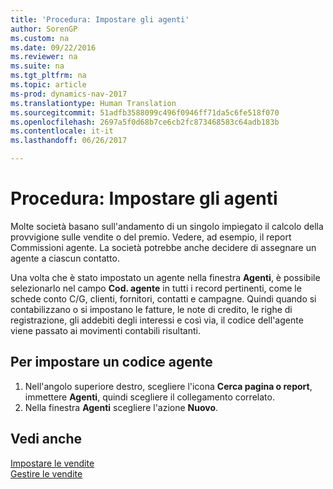 ```yaml
---
title: 'Procedura: Impostare gli agenti'
author: SorenGP
ms.custom: na
ms.date: 09/22/2016
ms.reviewer: na
ms.suite: na
ms.tgt_pltfrm: na
ms.topic: article
ms-prod: dynamics-nav-2017
ms.translationtype: Human Translation
ms.sourcegitcommit: 51adfb3588099c496f0946ff71da5c6fe518f070
ms.openlocfilehash: 2697a5f0d68b7ce6cb2fc873468583c64adb183b
ms.contentlocale: it-it
ms.lasthandoff: 06/26/2017

---
```


# <a name="how-to-set-up-salespeople"></a>Procedura: Impostare gli agenti
Molte società basano sull'andamento di un singolo impiegato il calcolo della provvigione sulle vendite o del premio. Vedere, ad esempio, il report Commissioni agente. La società potrebbe anche decidere di assegnare un agente a ciascun contatto.

Una volta che è stato impostato un agente nella finestra **Agenti**, è possibile selezionarlo nel campo **Cod. agente** in tutti i record pertinenti, come le schede conto C/G, clienti, fornitori, contatti e campagne. Quindi quando si contabilizzano o si impostano le fatture, le note di credito, le righe di registrazione, gli addebiti degli interessi e così via, il codice dell'agente viene passato ai movimenti contabili risultanti.

## <a name="to-set-up-a-salesperson-code"></a>Per impostare un codice agente
1. Nell'angolo superiore destro, scegliere l'icona **Cerca pagina o report**, immettere **Agenti**, quindi scegliere il collegamento correlato.
2. Nella finestra **Agenti** scegliere l'azione **Nuovo**.

## <a name="see-also"></a>Vedi anche  
[Impostare le vendite](sales-setup-sales.md)  
[Gestire le vendite](sales-manage-sales.md)

